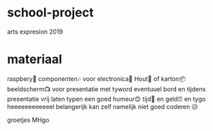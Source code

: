 # school-project
arts expresion 2019


# materiaal
raspbery🥧
componenten🎶 voor electronica🔌
Hout🌳 of karton📦
beeldscherm📺 voor presentatie met tyword eventuuel bord en tijdens presentatie vrij laten typen
een goed humeur😊
tijd💸 en geld⏰
en tygo heeeeeeeeeeeel belangerijk kan zelf namelijk niet goed coderen 😥

groetjes MHgo
